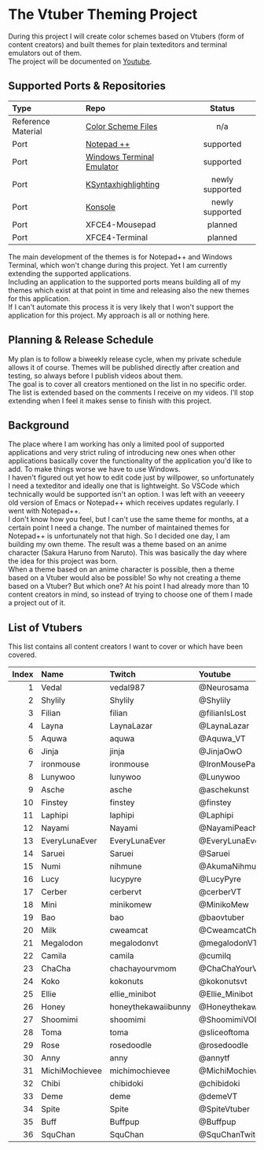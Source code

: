 # The Vtuber Theming Project

During this project I will create color schemes based on Vtubers (form of content creators) and built themes for plain texteditors and terminal emulators out of them.<br>
The project will be documented on [Youtube](https://www.youtube.com/@fm3chanic).

## Supported Ports & Repositories

|Type|Repo|Status|
|:---|:---|:---:|
|Reference Material|[Color Scheme Files](https://github.com/fm3chanic/color_schemes)|n/a|
|Port|[Notepad ++](https://github.com/fm3chanic/npp_themes)|supported|
|Port|[Windows Terminal Emulator](https://github.com/fm3chanic/windows_terminal_themes)|supported|
|Port|[KSyntaxhighlighting](https://github.com/fm3chanic/ksyntaxhighlighting)|newly supported|
|Port|[Konsole](https://github.com/fm3chanic/kde_konsole_themes)|newly supported|
|Port|XFCE4-Mousepad|planned|
|Port|XFCE4-Terminal|planned|

The main development of the themes is for Notepad++ and Windows Terminal, which won't change during this project. Yet I am currently extending the supported applications.<br>
Including an application to the supported ports means building all of my themes which exist at that point in time and releasing also the new themes for this application.<br>
If I can't automate this process it is very likely that I won't support the application for this project. My approach is all or nothing here.

## Planning & Release Schedule

My plan is to follow a biweekly release cycle, when my private schedule allows it of course. Themes will be published directly after creation and testing, so always before I publish videos about them.<br>
The goal is to cover all creators mentioned on the list in no specific order. The list is extended based on the comments I receive on my videos. I'll stop extending when I feel it makes sense to finish with this project.

## Background

The place where I am working has only a limited pool of supported applications and very strict ruling of introducing new ones when other applications basically cover the functionality of the application you'd like to add. To make things worse we have to use Windows.<br>
I haven't figured out yet how to edit code just by willpower, so unfortunately I need a texteditor and ideally one that is lightweight. So VSCode which technically would be supported isn't an option. I was left with an veeeery old version of Emacs or Notepad++ which receives updates regularly. I went with Notepad++.<br>
I don't know how you feel, but I can't use the same theme for months, at a certain point I need a change. The number of maintained themes for Notepad++ is unfortunately not that high. So I decided one day, I am building my own theme. The result was a theme based on an anime character (Sakura Haruno from Naruto). This was basically the day where the idea for this project was born.<br>
When a theme based on an anime character is possible, then a theme based on a Vtuber would also be possible! So why not creating a theme based on a Vtuber? But which one? At his point I had already more than 10 content creators in mind, so instead of trying to choose one of them I made a project out of it.

## List of Vtubers

This list contains all content creators I want to cover or which have been covered.

|Index|Name|Twitch|Youtube|Language|Done|
|---:|:---|:---|:---|:---|:---:|
|1|Vedal|vedal987|@Neurosama|English|TRUE|
|2|Shylily|Shylily|@Shylily|English|TRUE|
|3|Filian|filian|@filianIsLost|English|FALSE|
|4|Layna|LaynaLazar|@LaynaLazar|English|FALSE|
|5|Aquwa|aquwa|@Aquwa_VT|English|FALSE|
|6|Jinja|jinja|@JinjaOwO|German|FALSE|
|7|ironmouse|ironmouse|@IronMouseParty|English|FALSE|
|8|Lunywoo|lunywoo|@Lunywoo|German|FALSE|
|9|Asche|asche|@aschekunst|German|FALSE|
|10|Finstey|finstey|@finstey|German|FALSE|
|11|Laphipi|laphipi|@Laphipi|English|FALSE|
|12|Nayami|Nayami|@NayamiPeachfox|German|FALSE|
|13|EveryLunaEver|EveryLunaEver|@EveryLunaEver|German|FALSE|
|14|Saruei|Saruei|@Saruei|English|FALSE|
|15|Numi|nihmune|@AkumaNihmune|English|FALSE|
|16|Lucy|lucypyre|@LucyPyre|English|FALSE|
|17|Cerber|cerbervt|@cerberVT|English|FALSE|
|18|Mini|minikomew|@MinikoMew|English|FALSE|
|19|Bao|bao|@baovtuber|English|FALSE|
|20|Milk|cweamcat|@CweamcatCh|English|FALSE|
|21|Megalodon|megalodonvt|@megalodonVT|English|FALSE|
|22|Camila|camila|@cumilq|English|FALSE|
|23|ChaCha|chachayourvmom|@ChaChaYourVmom|English|FALSE|
|24|Koko|kokonuts|@kokonutsvt|English|FALSE|
|25|Ellie|ellie_minibot|@Ellie_Minibot|English|FALSE|
|26|Honey|honeythekawaiibunny|@Honeythekawaiibunny|English|FALSE|
|27|Shoomimi|shoomimi|@ShoomimiVODs|English|FALSE|
|28|Toma|toma|@sliceoftoma|English|FALSE|
|29|Rose|rosedoodle|@rosedoodle|English|FALSE|
|30|Anny|anny|@annytf|English|FALSE|
|31|MichiMochievee|michimochievee|@MichiMochievee|English|FALSE|
|32|Chibi|chibidoki|@chibidoki|English|FALSE|
|33|Deme|deme|@demeVT|English|FALSE|
|34|Spite|Spite|@SpiteVtuber|English|FALSE|
|35|Buff|Buffpup|@Buffpup|English|FALSE|
|36|SquChan|SquChan|@SquChanTwitchVODs|English|FALSE|